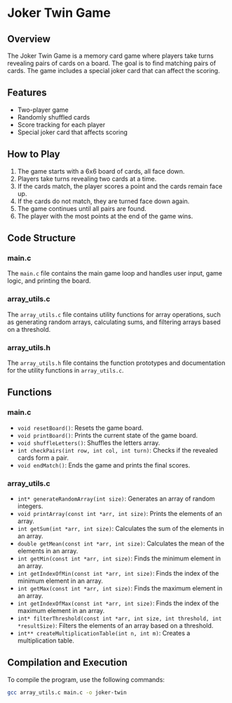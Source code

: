 # Joker Twin Game

## Overview

The Joker Twin Game is a memory card game where players take turns revealing pairs of cards on a board. The goal is to find matching pairs of cards. The game includes a special joker card that can affect the scoring.

## Features

- Two-player game
- Randomly shuffled cards
- Score tracking for each player
- Special joker card that affects scoring

## How to Play

1. The game starts with a 6x6 board of cards, all face down.
2. Players take turns revealing two cards at a time.
3. If the cards match, the player scores a point and the cards remain face up.
4. If the cards do not match, they are turned face down again.
5. The game continues until all pairs are found.
6. The player with the most points at the end of the game wins.

## Code Structure

### main.c

The `main.c` file contains the main game loop and handles user input, game logic, and printing the board.

### array_utils.c

The `array_utils.c` file contains utility functions for array operations, such as generating random arrays, calculating sums, and filtering arrays based on a threshold.

### array_utils.h

The `array_utils.h` file contains the function prototypes and documentation for the utility functions in `array_utils.c`.

## Functions

### main.c

- `void resetBoard()`: Resets the game board.
- `void printBoard()`: Prints the current state of the game board.
- `void shuffleLetters()`: Shuffles the letters array.
- `int checkPairs(int row, int col, int turn)`: Checks if the revealed cards form a pair.
- `void endMatch()`: Ends the game and prints the final scores.

### array_utils.c

- `int* generateRandomArray(int size)`: Generates an array of random integers.
- `void printArray(const int *arr, int size)`: Prints the elements of an array.
- `int getSum(int *arr, int size)`: Calculates the sum of the elements in an array.
- `double getMean(const int *arr, int size)`: Calculates the mean of the elements in an array.
- `int getMin(const int *arr, int size)`: Finds the minimum element in an array.
- `int getIndexOfMin(const int *arr, int size)`: Finds the index of the minimum element in an array.
- `int getMax(const int *arr, int size)`: Finds the maximum element in an array.
- `int getIndexOfMax(const int *arr, int size)`: Finds the index of the maximum element in an array.
- `int* filterThreshold(const int *arr, int size, int threshold, int *resultSize)`: Filters the elements of an array based on a threshold.
- `int** createMultiplicationTable(int n, int m)`: Creates a multiplication table.

## Compilation and Execution

To compile the program, use the following commands:

```sh
gcc array_utils.c main.c -o joker-twin
